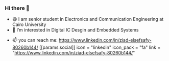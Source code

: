 ### Hi there 👋

* 😄 I am senior student in Electronics and Communication Engineering at Cairo University
* 🌱 I’m interested in Digital IC Desgin and Embedded Systems 
- 📫 you can reach me: https://www.linkedin.com/in/ziad-elsefsafy-80260b144/
 [[params.social]]
    icon = "linkedin"
    icon_pack = "fa"
    link = "https://www.linkedin.com/in/ziad-elsefsafy-80260b144/" 

